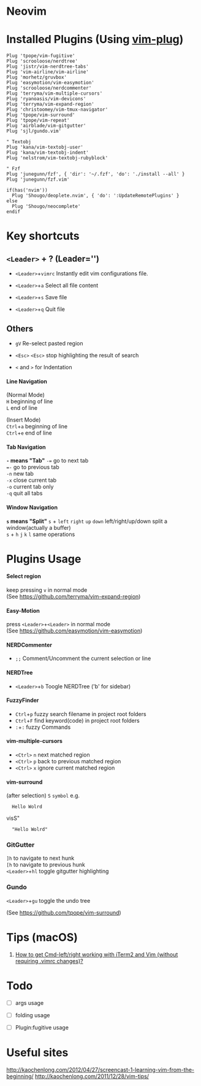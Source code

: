 # Neovim

# Installed Plugins (Using [vim-plug](https://github.com/junegunn/vim-plug))

```vim
Plug 'tpope/vim-fugitive'
Plug 'scrooloose/nerdtree'
Plug 'jistr/vim-nerdtree-tabs'
Plug 'vim-airline/vim-airline'
Plug 'morhetz/gruvbox'
Plug 'easymotion/vim-easymotion'
Plug 'scrooloose/nerdcommenter'
Plug 'terryma/vim-multiple-cursors'
Plug 'ryanoasis/vim-devicons'
Plug 'terryma/vim-expand-region'
Plug 'christoomey/vim-tmux-navigator'
Plug 'tpope/vim-surround'
Plug 'tpope/vim-repeat'
Plug 'airblade/vim-gitgutter'
Plug 'sjl/gundo.vim'

" Textobj
Plug 'kana/vim-textobj-user'
Plug 'kana/vim-textobj-indent'
Plug 'nelstrom/vim-textobj-rubyblock'

" Fzf
Plug 'junegunn/fzf', { 'dir': '~/.fzf', 'do': './install --all' }
Plug 'junegunn/fzf.vim'

if(has('nvim'))
  Plug 'Shougo/deoplete.nvim', { 'do': ':UpdateRemotePlugins' }
else
  Plug 'Shougo/neocomplete'
endif
```

# Key shortcuts
## `<Leader>` + ? (Leader='<Space>')
- `<Leader>`+`vimrc` Instantly edit vim configurations file.  

- `<Leader>`+`a` Select all file content  

- `<Leader>`+`s` Save file  

- `<Leader>`+`q` Quit file  

## Others

- `gV` Re-select pasted region  

- `<Esc>` `<Esc>` stop highlighting the result of search  

- `<` and `>` for Indentation  

#### Line Navigation
(Normal Mode)  
`H` beginning of line  
`L` end of line
  
(Insert Mode)  
`Ctrl`+`a` beginning of line  
`Ctrl`+`e` end of line   

#### Tab Navigation
**`-` means "Tab"**
`-=` go to next tab  
`=-` go to previous tab  
`-n` new tab  
`-x` close current tab  
`-o` current tab only  
`-q` quit all tabs  


#### Window Navigation
**`s` means "Split"**
`s` + `left` `right` `up` `down` left/right/up/down split a window(actually a buffer)  
`s` + `h` `j` `k` `l` same operations

# Plugins Usage

#### Select region
keep pressing `v` in normal mode  
(See https://github.com/terryma/vim-expand-region)  

#### Easy-Motion
press `<Leader>`+`<Leader>` in normal mode  
(See https://github.com/easymotion/vim-easymotion)  

#### NERDCommenter
- `;;` Comment/Uncomment the current selection or line  

#### NERDTree
- `<Leader>`+`b` Toogle NERDTree ('b' for sidebar)  

#### FuzzyFinder
- `Ctrl`+`p` fuzzy search filename in project root folders  
- `Ctrl`+`F` find keyword(code) in project root folders  
- `:`+`:` fuzzy Commands

#### vim-multiple-cursors
- `<Ctrl>` `n` next matched region  
- `<Ctrl>` `p` back to previous matched region  
- `<Ctrl>` `x` ignore current matched region  

#### vim-surround
(after selection) `S` `symbol`
e.g.  
```
  Hello Wolrd
```

visS"

```
  "Hello Wolrd"
```

### GitGutter
`]h` to navigate to next hunk  
`[h` to navigate to previous hunk  
`<Leader>`+`hl` toggle gitgutter highlighting  

### Gundo
`<Leader>`+`gu` toggle the undo tree  

(See https://github.com/tpope/vim-surround)  

# Tips (macOS)
1. [ How to get Cmd-left/right working with iTerm2 and Vim (without requiring .vimrc changes)? ](https://stackoverflow.com/questions/9595633/how-to-get-cmd-left-right-working-with-iterm2-and-vim-without-requiring-vimrc)


# Todo
- [ ] args usage
- [ ] folding usage
- [ ] Plugin:fugitive usage


# Useful sites
http://kaochenlong.com/2012/04/27/screencast-1-learning-vim-from-the-beginning/
http://kaochenlong.com/2011/12/28/vim-tips/



